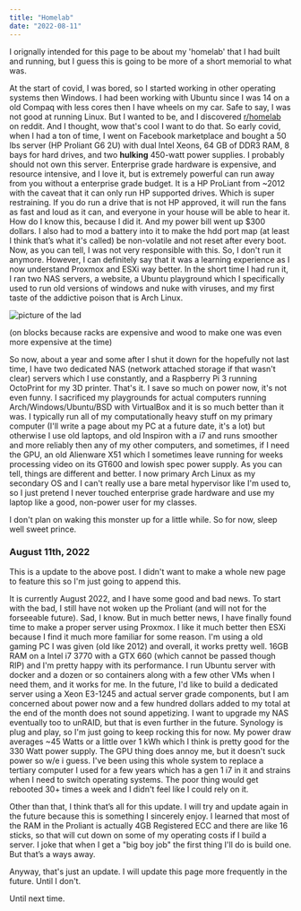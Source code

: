 ```yaml
---
title: "Homelab"
date: "2022-08-11"
---
```


I orignally intended for this page to be about my 'homelab' that I had built and running, but I guess this is going to be more of a short memorial to what was.

At the start of covid, I was bored, so I started working in other operating systems then Windows. I had been working with Ubuntu since I was 14 on a old Compaq with less cores then I have wheels on my car. Safe to say, I was not good at running Linux. But I wanted to be, and I discovered  <a href="https://reddit.com/r/homelab">r/homelab</a> on reddit. And I thought, wow that's cool I want to do that. So early covid, when I had a ton of time, I went on Facebook marketplace and bought a 50 lbs server (HP Proliant G6 2U) with dual Intel Xeons, 64 GB of DDR3 RAM, 8 bays for hard drives, and two <b>hulking</b> 450-watt power supplies. I probably should not own this server. Enterprise grade hardware is expensive, and resource intensive, and I love it, but is extremely powerful can run away from you without a enterprise grade budget. It is a HP ProLiant from ~2012 with the caveat that it can only run HP supported drives. Which is super restraining. If you do run a drive that is not HP approved, it will run the fans as fast and loud as it can, and everyone in your house will be able to hear it. How do I know this, because I did it. And my power bill went up $300 dollars. I also had to mod a battery into it to make the hdd port map (at least I think that’s what it's called) be non-volatile and not reset after every boot. Now, as you can tell, I was not very responsible with this. So, I don't run it anymore. However, I can definitely say that it was a learning experience as I now understand Proxmox and ESXi way better. In the short time I had run it, I ran two NAS servers, a website, a Ubuntu playground which I specifically used to run old versions of windows and nuke with viruses, and my first taste of the addictive poison that is Arch Linux.

<img src="https://i.imgur.com/ahWrquN.jpg" alt="picture of the lad" />

(on blocks because racks are expensive and wood to make one was even more expensive at the time)

So now, about a year and some after I shut it down for the hopefully not last time, I have two dedicated NAS (network attached storage if that wasn't clear) servers which I use constantly, and a Raspberry Pi 3 running OctoPrint for my 3D printer. That's it. I save so much on power now, it's not even funny. I sacrificed my playgrounds for actual computers running Arch/Windows/Ubuntu/BSD with VirtualBox and it is so much better than it was. I typically run all of my computationally heavy stuff on my primary computer (I'll write a page about my PC at a future date, it's a lot) but otherwise I use old laptops, and old Inspiron with a i7 and runs smoother and more reliably then any of my other computers, and sometimes, if I need the GPU, an old Alienware X51 which I sometimes leave running for weeks processing video on its GT600 and lowish spec power supply. As you can tell, things are different and better. I now primary Arch Linux as my secondary OS and I can't really use a bare metal hypervisor like I'm used to, so I just pretend I never touched enterprise grade hardware and use my laptop like a good, non-power user for my classes.

I don't plan on waking this monster up for a little while. So for now, sleep well sweet prince.

### August 11th, 2022

This is a update to the above post. I didn't want to make a whole new page to feature this so I'm just going to append this.

It is currently August 2022, and I have some good and bad news. To start with the bad, I still have not woken up the Proliant (and will not for the forseeable future). Sad, I know. But in much better news, I have finally found time to make a proper server using Proxmox. I like it much better then ESXi because I find it much more familiar for some reason. I'm using a old gaming PC I was given (old like 2012) and overall, it works pretty well. 16GB RAM on a Intel i7 3770 with a GTX 660 (which cannot be passed though RIP) and I'm pretty happy with its performance. I run Ubuntu server with docker and a dozen or so containers along with a few other VMs when I need them, and it works for me. In the future, I'd like to build a dedicated server using a Xeon E3-1245 and actual server grade components, but I am concerned about power now and a few hundred dollars added to my total at the end of the month does not sound appetizing. I want to upgrade my NAS eventually too to unRAID, but that is even further in the future. Synology is plug and play, so I'm just going to keep rocking this for now. My power draw averages ~45 Watts or a little over 1 kWh which I think is pretty good for the 330 Watt power supply. The GPU thing does annoy me, but it doesn't suck power so w/e i guess. I've been using this whole system to replace a tertiary computer I used for a few years which has a gen 1 i7 in it and strains when I need to switch operating systems. The poor thing would get rebooted 30+ times a week and I didn't feel like I could rely on it.

Other than that, I think that’s all for this update. I will try and update again in the future because this is something I sincerely enjoy. I learned that most of the RAM in the Proliant is actually 4GB Registered ECC and there are like 16 sticks, so that will cut down on some of my operating costs if I build a server. I joke that when I get a "big boy job" the first thing I'll do is build one. But that’s a ways away. 

Anyway, that's just an update. I will update this page more frequently in the future. Until I don't.

Until next time.